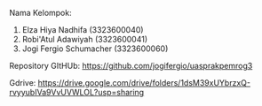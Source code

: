 Nama Kelompok:
1. Elza Hiya Nadhifa (3323600040)
2. Robi'Atul Adawiyah (3323600041)
3. Jogi Fergio Schumacher (3323600060)

Repository GItHUb:
https://github.com/jogifergio/uasprakpemrog3

Gdrive:
https://drive.google.com/drive/folders/1dsM39xUYbrzxQ-rvyyubIVa9VvUVWLOL?usp=sharing
